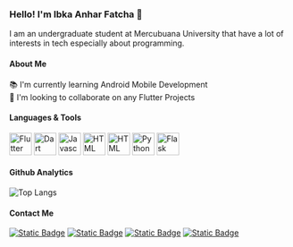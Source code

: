 ### Hello! I'm Ibka Anhar Fatcha 👋

I am an undergraduate student at Mercubuana University that have a lot of interests in tech especially about programming.

#### About Me

📚 I'm currently learning Android Mobile Development <br>
👬 I'm looking to collaborate on any Flutter Projects <br>

#### Languages & Tools
<p align="left">
    <img src="https://cdn.jsdelivr.net/gh/devicons/devicon@latest/icons/flutter/flutter-original.svg" height="40" alt="Flutter"/>
    <img src="https://cdn.jsdelivr.net/gh/devicons/devicon@latest/icons/dart/dart-original.svg" height="40" alt="Dart"/>
    <img src="https://cdn.jsdelivr.net/gh/devicons/devicon/icons/javascript/javascript-original.svg" height="40" alt="Javascript"/>
    <img src="https://cdn.jsdelivr.net/gh/devicons/devicon@latest/icons/html5/html5-original.svg" height="40" alt="HTML" />
    <img src="https://cdn.jsdelivr.net/gh/devicons/devicon@latest/icons/css3/css3-original.svg" height="40" alt="HTML" />
    <img src="https://cdn.jsdelivr.net/gh/devicons/devicon@latest/icons/python/python-original.svg" height="40" alt="Python"/>
    <img src="https://cdn.jsdelivr.net/gh/devicons/devicon@latest/icons/flask/flask-original.svg" height="40{" alt="Flask"/>
</p>

#### Github Analytics
![Top Langs](https://github-readme-stats.vercel.app/api/top-langs/?username=letha11&layout=compact)


#### Contact Me
[![Static Badge](https://img.shields.io/badge/Ibka%20Anhar%20Fatcha-blue?style=for-the-badge&logo=linkedin)](https://www.linkedin.com/in/ibkaanhar/)
[![Static Badge](https://img.shields.io/badge/ibkaanhar1%40gmail.com-red?style=for-the-badge&logo=gmail&logoColor=white)](mailto:ibkaanhar1@gmail.com)
[![Static Badge](https://img.shields.io/badge/Ibka-darkblue?style=for-the-badge&logo=facebook)](https://www.facebook.com/ibka.anhar.1)
[![Static Badge](https://img.shields.io/badge/%40ibkaanharfatcha-pink?style=for-the-badge&logo=instagram)](https://www.instagram.com/ibkaanharfatcha/)
